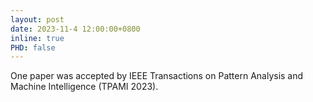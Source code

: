 ```yaml
---
layout: post
date: 2023-11-4 12:00:00+0800
inline: true
PHD: false
---
```

<!-- One paper was under review at the IEEE Transactions on Pattern Analysis and Machine Intelligence (TPAMI 2023).  -->
One paper was accepted by IEEE Transactions on Pattern Analysis and Machine Intelligence (TPAMI 2023).

